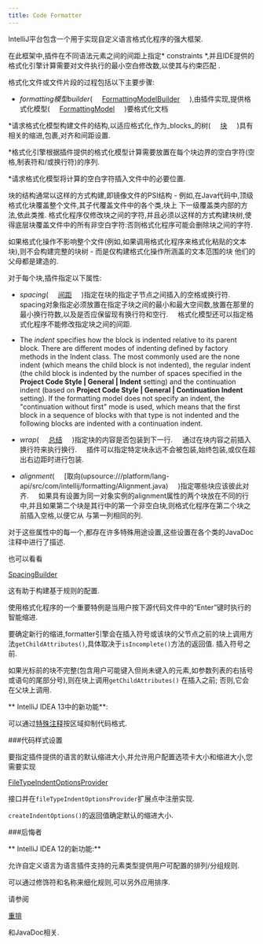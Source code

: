 ```yaml
---
title: Code Formatter
---
```


IntelliJ平台包含一个用于实现自定义语言格式化程序的强大框架.

在此框架中,插件在不同语法元素之间的间距上指定* constraints *,并且IDE提供的格式化引擎计算需要对文件执行的最小空白修改数,以使其与约束匹配
.


格式化文件或文件片段的过程包括以下主要步骤:


* _formatting模型builder_(
   
[FormattingModelBuilder](upsource:///platform/lang-api/src/com/intellij/formatting/FormattingModelBuilder.java)
   
),由插件实现,提供格式化模型(
   
[FormattingModel](upsource:///platform/lang-api/src/com/intellij/formatting/FormattingModel.java)
   
)要格式化文档


*请求格式化模型构建文件的结构,以适应格式化,作为_blocks_的树(
   
[块](upsource:///platform/lang-api/src/com/intellij/formatting/Block.java)
   
)具有相关的缩进,包裹,对齐和间距设置.


*格式化引擎根据插件提供的格式化模型计算需要放置在每个块边界的空白字符(空格,制表符和/或换行符)的序列.


*请求格式化模型将计算的空白字符插入文件中的必要位置.


块的结构通常以这样的方式构建,即镜像文件的PSI结构 - 例如,在Java代码中,顶级格式化块覆盖整个文件,其子代覆盖文件中的各个类,块上
下一级覆盖类内部的方法,依此类推.
格式化程序仅修改块之间的字符,并且必须以这样的方式构建块树,使得底层块覆盖文件中的所有非空白字符:否则格式化程序可能会删除块之间的字符.


如果格式化操作不影响整个文件(例如,如果调用格式化程序来格式化粘贴的文本块),则不会构建完整的块树 - 而是仅构建格式化操作所涵盖的文本范围的块
他们的父母都是建造的.


对于每个块,插件指定以下属性:


* _spacing_(
   
[间距](upsource:///platform/lang-api/src/com/intellij/formatting/Spacing.java)
   
)指定在块的指定子节点之间插入的空格或换行符.
   
spacing对象指定必须放置在指定子块之间的最小和最大空间数,放置在那里的最小换行符数,以及是否应保留现有换行符和空行.
   
格式化模型还可以指定格式化程序不能修改指定块之间的间距.


*  The _indent_ specifies how the block is indented relative to its parent block.
   There are different modes of indenting defined by factory methods in the Indent class.
   The most commonly used are the none indent (which means the child block is not indented), the regular indent (the child block is indented by the number of spaces specified in the **Project Code Style \| General \| Indent** setting) and the continuation indent (based on **Project Code Style \| General \| Continuation Indent** setting).
   If the formatting model does not specify an indent, the "continuation without first" mode is used, which means that the first block in a sequence of blocks with that type is not indented and the following blocks are indented with a continuation indent.

* _wrap_(
   
[总结](upsource:///platform/lang-api/src/com/intellij/formatting/Wrap.java)
   
)指定块的内容是否包装到下一行.
   
通过在块内容之前插入换行符来执行换行.
   
插件可以指定特定块永远不会被包装,始终包装,或仅在超出右边距时进行包装.


* _alignment_(
   
[取向(upsource:///platform/lang-api/src/com/intellij/formatting/Alignment.java)
   
)指定哪些块应该彼此对齐.
   
如果具有设置为同一对象实例的alignment属性的两个块放在不同的行中,并且如果第二个块是其行中的第一个非空白块,则格式化程序在第二个块之前插入空格,以便它从
与第一列相同的列.


对于这些属性中的每一个,都存在许多特殊用途设置,这些设置在各个类的JavaDoc注释中进行了描述.

也可以看看

[SpacingBuilder](upsource:///platform/lang-api/src/com/intellij/formatting/SpacingBuilder.java)

这有助于构建基于规则的配置.


使用格式化程序的一个重要特例是当用户按下源代码文件中的“Enter”键时执行的智能缩进.

要确定新行的缩进,formatter引擎会在插入符号或该块的父节点之前的块上调用方法`getChildAttributes()`,具体取决于`isIncomplete()`方法的返回值.
插入符号之前.

如果光标前的块不完整(包含用户可能键入但尚未键入的元素,如参数列表的右括号或语句的尾部分号),则在块上调用`getChildAttributes()`
在插入之前;
否则,它会在父块上调用.


** IntelliJ IDEA 13中的新功能**:

可以通过[特殊注释](https://youtrack.jetbrains.com/issue/IDEA-56995#comment=27-605969)按区域抑制代码格式.


###代码样式设置


要指定插件提供的语言的默认缩进大小,并允许用户配置选项卡大小和缩进大小,您需要实现

[FileTypeIndentOptionsProvider](upsource:///platform/lang-api/src/com/intellij/psi/codeStyle/FileTypeIndentOptionsProvider.java)

接口并在`fileTypeIndentOptionsProvider`扩展点中注册实现.

`createIndentOptions()`的返回值确定默认的缩进大小.


###后悔者


** IntelliJ IDEA 12的新功能:**

允许自定义语言为语言插件支持的元素类型提供用户可配置的排列/分组规则.

可以通过修饰符和名称来细化规则,可以另外应用排序.

请参阅

[重排](upsource:///platform/lang-api/src/com/intellij/psi/codeStyle/arrangement/Rearranger.java)

和JavaDoc相关.


